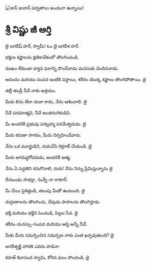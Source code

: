 ![శాన్ జువాన్ పర్వతాలు అందంగా ఉన్నాయి!](lib/assets/images/artis/img.png "శాన్ జువాన్ పర్వతాలు")

# శ్రీ విష్ణు జీ ఆర్తి

జై జగదీష్ హరే, స్వామీ! ఓం జై జగదీశ హరే.

భక్తుల కష్టాలను క్షణికావేశంలో తొలగించండి.

దుఃఖం లేకుండా ధ్యాన ఫలాన్ని పొందేవాడు మనసుకు చెందినవాడు.

ఆనందం మరియు సంపద ఇంటికి వస్తాయి, శరీరం యొక్క కష్టాలు తొలగిపోతాయి. జై

తల్లీ తండ్రీ నీవే నాకు ఆశ్రయం.

మీరు బిను లేదా దుజా కాదు, నేను ఆశించాలి. జై

నీవే పరమాత్మవి, నీవే అంతరంగికుడివి.

మీ అందరికీ ప్రభువు పరబ్రహ్మ పరమేశ్వరుడు. జై

మీరు కరుణా సాగరం, మీరు నిర్వహించేవారు.

నేను ఒక మూర్ఖుడిని, దయచేసి రిక్రూట్ చేయండి. జై

మీరు అగమ్యగోచరుడు, అందరికీ ఆత్మ.

నేను ఏ పద్ధతిని కనుగొనాలి, దయ! నేను నిన్ను ప్రేమిస్తున్నాను జై

దీనబంధు సాధర్తా, నువ్వే నా ఠాకూర్.

మీ చేయి పైకెత్తండి, తలుపు మీతో ఉంటుంది. జై

దుర్గుణాలను తొలగించు, దేవుడు పాపాలను తొలగిస్తాడు.

భక్తి మరియు భక్తిని పెంచండి, పిల్లల సేవ. జై

శరీరం-మనస్సు-సంపద మరియు ఆస్తి అన్నీ నీవే.

మీకు మీరు సమర్పించిన సమర్పణ నాకు ఎంత ఖర్చవుతుంది? జై

జగదీశ్వర్జీ హారతి ఎవరు పాడినా.

కహత్ శివానంద స్వామి, కోరిన ఫలం పొందండి. జై